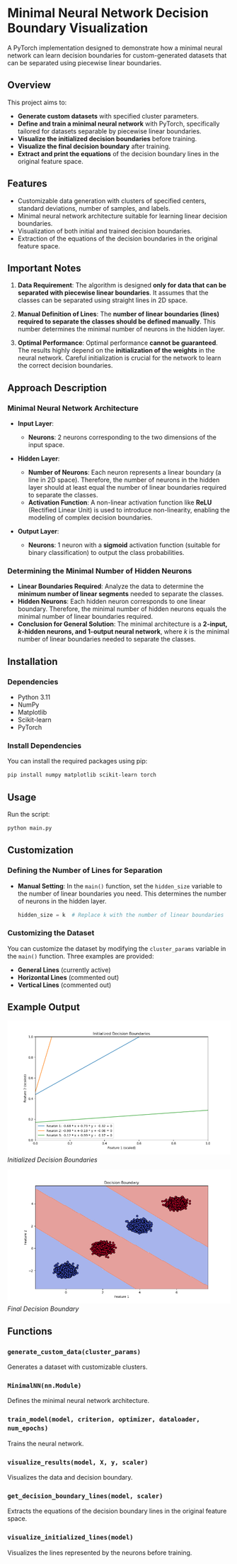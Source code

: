 # Minimal Neural Network Decision Boundary Visualization

A PyTorch implementation designed to demonstrate how a minimal neural network can learn decision boundaries for custom-generated datasets that can be separated using piecewise linear boundaries.

## Overview

This project aims to:

- **Generate custom datasets** with specified cluster parameters.
- **Define and train a minimal neural network** with PyTorch, specifically tailored for datasets separable by piecewise linear boundaries.
- **Visualize the initialized decision boundaries** before training.
- **Visualize the final decision boundary** after training.
- **Extract and print the equations** of the decision boundary lines in the original feature space.

## Features

- Customizable data generation with clusters of specified centers, standard deviations, number of samples, and labels.
- Minimal neural network architecture suitable for learning linear decision boundaries.
- Visualization of both initial and trained decision boundaries.
- Extraction of the equations of the decision boundaries in the original feature space.

## Important Notes

1. **Data Requirement**: The algorithm is designed **only for data that can be separated with piecewise linear boundaries**. It assumes that the classes can be separated using straight lines in 2D space.

2. **Manual Definition of Lines**: The **number of linear boundaries (lines) required to separate the classes should be defined manually**. This number determines the minimal number of neurons in the hidden layer.

3. **Optimal Performance**: Optimal performance **cannot be guaranteed**. The results highly depend on the **initialization of the weights** in the neural network. Careful initialization is crucial for the network to learn the correct decision boundaries.

## Approach Description

### Minimal Neural Network Architecture

- **Input Layer**:
  - **Neurons**: 2 neurons corresponding to the two dimensions of the input space.

- **Hidden Layer**:
  - **Number of Neurons**: Each neuron represents a linear boundary (a line in 2D space). Therefore, the number of neurons in the hidden layer should at least equal the number of linear boundaries required to separate the classes.
  - **Activation Function**: A non-linear activation function like **ReLU** (Rectified Linear Unit) is used to introduce non-linearity, enabling the modeling of complex decision boundaries.

- **Output Layer**:
  - **Neurons**: 1 neuron with a **sigmoid** activation function (suitable for binary classification) to output the class probabilities.

### Determining the Minimal Number of Hidden Neurons

- **Linear Boundaries Required**: Analyze the data to determine the **minimum number of linear segments** needed to separate the classes.
- **Hidden Neurons**: Each hidden neuron corresponds to one linear boundary. Therefore, the minimal number of hidden neurons equals the minimal number of linear boundaries required.
- **Conclusion for General Solution**: The minimal architecture is a **2-input, *k*-hidden neurons, and 1-output neural network**, where *k* is the minimal number of linear boundaries needed to separate the classes.

## Installation

### Dependencies

- Python 3.11
- NumPy
- Matplotlib
- Scikit-learn
- PyTorch

### Install Dependencies

You can install the required packages using pip:

```bash
pip install numpy matplotlib scikit-learn torch
```

## Usage

Run the script:

```bash
python main.py
```

## Customization

### Defining the Number of Lines for Separation

- **Manual Setting**: In the `main()` function, set the `hidden_size` variable to the number of linear boundaries you need. This determines the number of neurons in the hidden layer.

  ```python
  hidden_size = k  # Replace k with the number of linear boundaries
  ```

### Customizing the Dataset

You can customize the dataset by modifying the `cluster_params` variable in the `main()` function. Three examples are provided:

- **General Lines** (currently active)
- **Horizontal Lines** (commented out)
- **Vertical Lines** (commented out)

## Example Output

![Initialized Decision Boundaries](imgs/Figure_1.png)
*Initialized Decision Boundaries*

![Final Decision Boundary](imgs/Figure_2.png)
*Final Decision Boundary*

## Functions

### `generate_custom_data(cluster_params)`

Generates a dataset with customizable clusters.

### `MinimalNN(nn.Module)`

Defines the minimal neural network architecture.

### `train_model(model, criterion, optimizer, dataloader, num_epochs)`

Trains the neural network.

### `visualize_results(model, X, y, scaler)`

Visualizes the data and decision boundary.

### `get_decision_boundary_lines(model, scaler)`

Extracts the equations of the decision boundary lines in the original feature space.

### `visualize_initialized_lines(model)`

Visualizes the lines represented by the neurons before training.
